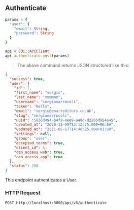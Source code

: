 ## Authenticate

```ruby
params = {
  "user": {
    "email": String,
    "password": String
  }
}

api = EDi::APIClient
api.authenticate.post(params)
```

> The above command returns JSON structured like this:

```json
{
  "success": true,
  "user": {
    "id": 1,
    "first_name": "sergio",
    "last_name": "mmmmmm",
    "username": "sergiomarrocoli",
    "token": "hello",
    "email": "sergio@smarteditors.co.uk",
    "slug": "sergiomarrocoli",
    "uuid": "5656d494-b4f8-4ee9-a48d-d3286d954a45",
    "created_at": "2020-11-09T13:12:25.000+00:00",
    "updated_at": "2021-06-17T14:46:25.000+01:00",
    "settings": null,
    "group": "user",
    "accepted_terms": true,
    "client_id": 6,
    "can_access_web": true,
    "can_access_app": true
  },
  "status": 200
}
```

This endpoint authenticates a User.

### HTTP Request

`POST http://localhost:3000/api/v6/authenticate`